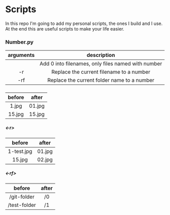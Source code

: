 # Scripts
In this repo I'm going to add my personal scripts, the ones I build and I
use. At the end this are useful scripts to make your life easier.

### Number.py
| arguments  | description  |
|:-:|:-:|
|   | Add 0 into filenames, only files named with number  |
| -r  | Replace the current filename to a number |
| -rf  | Replace the current folder name to a number |

##### <none>
| before | after |
|:-:|:-:|
| 1.jpg  | 01.jpg  |
| 15.jpg | 15.jpg  |

##### <-r>
| before | after |
|:-:|:-:|
| 1-test.jpg  | 01.jpg  |
| 15.jpg | 02.jpg  |

##### <-rf>
| before | after |
|:-:|:-:|
| /git-folder | /0 |
| /test-folder  | /1 |
